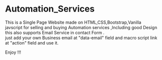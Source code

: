 # Automation_Services
This is a Single Page Website made on HTML,CSS,Bootstrap,Vanilla javscript for selling and buying Automation services  ,Including good Design this also supports Email Service in contact Form .  
just add your own Business email at "data-email" field and macro script link at "action" field and use it.

Enjoy !!!
